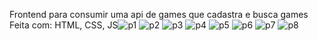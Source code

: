 Frontend para consumir uma api de games que cadastra e busca games
Feita com:
HTML,
CSS,
JS![p1](https://github.com/user-attachments/assets/ff6253bf-1f16-4ccd-9b0a-14500f282958)
![p2](https://github.com/user-attachments/assets/a0eab032-26b6-403f-bffa-a000fc6a531d)
![p3](https://github.com/user-attachments/assets/3bf265f6-b5e0-4a40-acd4-75c9134fcf39)
![p4](https://github.com/user-attachments/assets/df50c350-b6c7-40d1-9e66-921672e9937e)
![p5](https://github.com/user-attachments/assets/0782f366-11ac-4cbc-8a2e-76ff74e638b3)
![p6](https://github.com/user-attachments/assets/8bfad685-bb82-40d9-b9e9-3e2eb24a042f)
![p7](https://github.com/user-attachments/assets/c77dc601-2645-4513-a490-921bdd979b9a)
![p8](https://github.com/user-attachments/assets/39531146-5022-4e35-a7e2-f64b1d8e0670)
